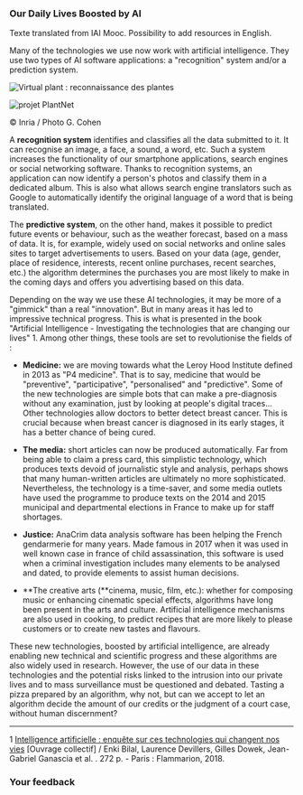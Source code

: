 ### Our Daily Lives Boosted by AI

Texte translated from IAI Mooc. Possibility to add resources in English.

Many of the technologies we use now work with artificial intelligence. They use two types of AI software applications: a "recognition" system and/or a prediction system.

![Virtual plant : reconnaissance des plantes](/static/Inria-0201-037.jpg)

![projet PlantNet](Inria-0201-037.jpg)

© Inria / Photo G. Cohen

A **recognition system** identifies and classifies all the data submitted to it. It can recognise an image, a face, a sound, a word, etc. Such a system increases the functionality of our smartphone applications, search engines or social networking software. Thanks to recognition systems, an application can now identify a person's photos and classify them in a dedicated album. This is also what allows search engine translators such as Google to automatically identify the original language of a word that is being translated.

The **predictive system**, on the other hand, makes it possible to predict future events or behaviour, such as the weather forecast, based on a mass of data. It is, for example, widely used on social networks and online sales sites to target advertisements to users. Based on your data (age, gender, place of residence, interests, recent online purchases, recent searches, etc.) the algorithm determines the purchases you are most likely to make in the coming days and offers you advertising based on this data.

Depending on the way we use these AI technologies, it may be more of a "gimmick" than a real "innovation". But in many areas it has led to impressive technical progress. This is what is presented in the book "Artificial Intelligence - Investigating the technologies that are changing our lives" 1. Among other things, these tools are set to revolutionise the fields of :

*   **Medicine:** we are moving towards what the Leroy Hood Institute defined in 2013 as "P4 medicine". That is to say, medicine that would be "preventive", "participative", "personalised" and "predictive". Some of the new technologies are simple bots that can make a pre-diagnosis without any examination, just by looking at people's digital traces... Other technologies allow doctors to better detect breast cancer. This is crucial because when breast cancer is diagnosed in its early stages, it has a better chance of being cured.
    
*   **The media:** short articles can now be produced automatically. Far from being able to claim a press card, this simplistic technology, which produces texts devoid of journalistic style and analysis, perhaps shows that many human-written articles are ultimately no more sophisticated. Nevertheless, the technology is a time-saver, and some media outlets have used the programme to produce texts on the 2014 and 2015 municipal and departmental elections in France to make up for staff shortages.
    

*   **Justice:** AnaCrim data analysis software has been helping the French gendarmerie for many years. Made famous in 2017 when it was used in well known case in france of child assassination, this software is used when a criminal investigation includes many elements to be analysed and dated, to provide elements to assist human decisions.
*   **The creative arts (**cinema, music, film, etc.): whether for composing music or enhancing cinematic special effects, algorithms have long been present in the arts and culture. Artificial intelligence mechanisms are also used in cooking, to predict recipes that are more likely to please customers or to create new tastes and flavours.
    

These new technologies, boosted by artificial intelligence, are already enabling new technical and scientific progress and these algorithms are also widely used in research. However, the use of our data in these technologies and the potential risks linked to the intrusion into our private lives and to mass surveillance must be questioned and debated. Tasting a pizza prepared by an algorithm, why not, but can we accept to let an algorithm decide the amount of our credits or the judgment of a court case, without human discernment?

* * *

1 [Intelligence artificielle : enquête sur ces technologies qui changent nos vies](https://editions.flammarion.com/Catalogue/champs-actuel/intelligence-artificielle) \[Ouvrage collectif\] / Enki Bilal, Laurence Devillers, Gilles Dowek, Jean-Gabriel Ganascia et al. . 272 p. - Paris : Flammarion, 2018.

### Your feedback